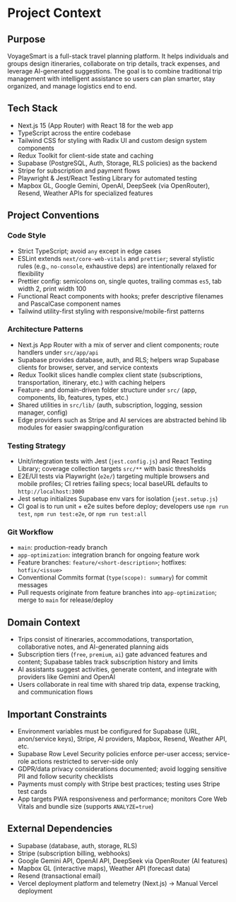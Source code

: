 # Project Context

## Purpose
VoyageSmart is a full-stack travel planning platform. It helps individuals and groups design itineraries, collaborate on trip details, track expenses, and leverage AI-generated suggestions. The goal is to combine traditional trip management with intelligent assistance so users can plan smarter, stay organized, and manage logistics end to end.

## Tech Stack
- Next.js 15 (App Router) with React 18 for the web app
- TypeScript across the entire codebase
- Tailwind CSS for styling with Radix UI and custom design system components
- Redux Toolkit for client-side state and caching
- Supabase (PostgreSQL, Auth, Storage, RLS policies) as the backend
- Stripe for subscription and payment flows
- Playwright & Jest/React Testing Library for automated testing
- Mapbox GL, Google Gemini, OpenAI, DeepSeek (via OpenRouter), Resend, Weather APIs for specialized features

## Project Conventions

### Code Style
- Strict TypeScript; avoid `any` except in edge cases
- ESLint extends `next/core-web-vitals` and `prettier`; several stylistic rules (e.g., `no-console`, exhaustive deps) are intentionally relaxed for flexibility
- Prettier config: semicolons on, single quotes, trailing commas `es5`, tab width 2, print width 100
- Functional React components with hooks; prefer descriptive filenames and PascalCase component names
- Tailwind utility-first styling with responsive/mobile-first patterns

### Architecture Patterns
- Next.js App Router with a mix of server and client components; route handlers under `src/app/api`
- Supabase provides database, auth, and RLS; helpers wrap Supabase clients for browser, server, and service contexts
- Redux Toolkit slices handle complex client state (subscriptions, transportation, itinerary, etc.) with caching helpers
- Feature- and domain-driven folder structure under `src/` (app, components, lib, features, types, etc.)
- Shared utilities in `src/lib/` (auth, subscription, logging, session manager, config)
- Edge providers such as Stripe and AI services are abstracted behind lib modules for easier swapping/configuration

### Testing Strategy
- Unit/integration tests with Jest (`jest.config.js`) and React Testing Library; coverage collection targets `src/**` with basic thresholds
- E2E/UI tests via Playwright (`e2e/`) targeting multiple browsers and mobile profiles; CI retries failing specs; local baseURL defaults to `http://localhost:3000`
- Jest setup initializes Supabase env vars for isolation (`jest.setup.js`)
- CI goal is to run unit + e2e suites before deploy; developers use `npm run test`, `npm run test:e2e`, or `npm run test:all`

### Git Workflow
- `main`: production-ready branch
- `app-optimization`: integration branch for ongoing feature work
- Feature branches: `feature/<short-description>`; hotfixes: `hotfix/<issue>`
- Conventional Commits format (`type(scope): summary`) for commit messages
- Pull requests originate from feature branches into `app-optimization`; merge to `main` for release/deploy

## Domain Context
- Trips consist of itineraries, accommodations, transportation, collaborative notes, and AI-generated planning aids
- Subscription tiers (`free`, `premium`, `ai`) gate advanced features and content; Supabase tables track subscription history and limits
- AI assistants suggest activities, generate content, and integrate with providers like Gemini and OpenAI
- Users collaborate in real time with shared trip data, expense tracking, and communication flows

## Important Constraints
- Environment variables must be configured for Supabase (URL, anon/service keys), Stripe, AI providers, Mapbox, Resend, Weather API, etc.
- Supabase Row Level Security policies enforce per-user access; service-role actions restricted to server-side only
- GDPR/data privacy considerations documented; avoid logging sensitive PII and follow security checklists
- Payments must comply with Stripe best practices; testing uses Stripe test cards
- App targets PWA responsiveness and performance; monitors Core Web Vitals and bundle size (supports `ANALYZE=true`)

## External Dependencies
- Supabase (database, auth, storage, RLS)
- Stripe (subscription billing, webhooks)
- Google Gemini API, OpenAI API, DeepSeek via OpenRouter (AI features)
- Mapbox GL (interactive maps), Weather API (forecast data)
- Resend (transactional email)
- Vercel deployment platform and telemetry (Next.js) -> Manual Vercel deployment
